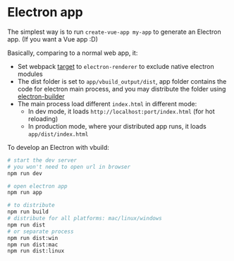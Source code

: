 # Electron app

The simplest way is to run `create-vue-app my-app` to generate an Electron app. (If you want a Vue app :D)

Basically, comparing to a normal web app, it:

- Set webpack [target](https://webpack.js.org/configuration/target/#target) to `electron-renderer` to exclude native electron modules
- The dist folder is set to `app/vbuild_output/dist`, app folder contains the code for electron main process, and you may distribute the folder using [electron-builder](https://github.com/electron-userland/electron-builder)
- The main process load different `index.html` in different mode:
  - In dev mode, it loads `http://localhost:port/index.html` (for hot reloading)
  - In production mode, where your distributed app runs, it loads `app/dist/index.html`

To develop an Electron with vbuild:

```bash
# start the dev server
# you won't need to open url in browser
npm run dev

# open electron app
npm run app

# to distribute
npm run build
# distribute for all platforms: mac/linux/windows
npm run dist
# or separate process
npm run dist:win 
npm run dist:mac
npm run dist:linux
```

